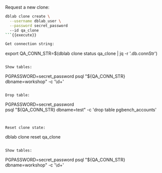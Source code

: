 Request a new clone:
```bash
dblab clone create \
  --username dblab_user \
  --password secret_password
  --id qa_clone
```{{execute}}

Get connection string:
```
export QA_CONN_STR=$(dblab clone status qa_clone | jq -r '.db.connStr')
```{{execute}}

Show tables:
```
PGPASSWORD=secret_password psql "${QA_CONN_STR} dbname=workshop" -c '\d+'
```{{execute}}

Drop table:
```
PGPASSWORD=secret_password \
  psql "${QA_CONN_STR} dbname=test" -c 'drop table pgbench_accounts'
```{{execute}}


Reset clone state:
```
dblab clone reset qa_clone
```{{execute}}

Show tables:
```
PGPASSWORD=secret_password psql "${QA_CONN_STR} dbname=workshop" -c '\d+'
```{{execute}}

